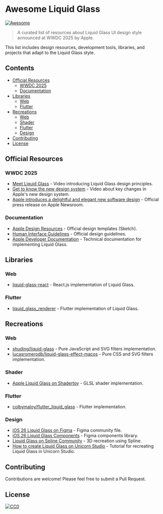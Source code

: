 # Awesome Liquid Glass

[![Awesome](https://awesome.re/badge.svg)](https://awesome.re)

> A curated list of resources about Liquid Glass UI design style announced at WWDC 2025 by Apple.

This list includes design resources, development tools, libraries, and projects that adapt to the Liquid Glass style.

## Contents

- [Official Resources](#official-resources)
  - [WWDC 2025](#wwdc-2025)
  - [Documentation](#documentation)
- [Libraries](#libraries)
  - [Web](#web)
  - [Flutter](#flutter)
- [Recreations](#recreations)
  - [Web](#web-1)
  - [Shader](#shader)
  - [Flutter](#flutter-1)
  - [Design](#design)
- [Contributing](#contributing)
- [License](#license)

## Official Resources

### WWDC 2025

- [Meet Liquid Glass](https://developer.apple.com/videos/play/wwdc2025/219/) - Video introducing Liquid Glass design principles.
- [Get to know the new design system](https://developer.apple.com/videos/play/wwdc2025/356/) - Video about key changes in Apple's new design system.
- [Apple introduces a delightful and elegant new software design](https://www.apple.com/newsroom/2025/06/apple-introduces-a-delightful-and-elegant-new-software-design/) - Official press release on Apple Newsroom.

### Documentation

- [Apple Design Resources](https://developer.apple.com/design/resources/) - Official design templates (Sketch).
- [Human Interface Guidelines](https://developer.apple.com/design/human-interface-guidelines) - Official design guidelines.
- [Apple Developer Documentation](https://developer.apple.com/documentation/technologyoverviews/liquid-glass) - Technical documentation for implementing Liquid Glass.

## Libraries

### Web

- [liquid-glass-react](https://github.com/rdev/liquid-glass-react) - React.js implementation of Liquid Glass.

### Flutter

- [liquid_glass_renderer](https://github.com/whynotmake-it/flutter_liquid_glass/tree/main/packages/liquid_glass_renderer) - Flutter implementation of Liquid Glass.

## Recreations

### Web

- [shuding/liquid-glass](https://github.com/shuding/liquid-glass) - Pure JavaScript and SVG filters implementation.
- [lucasromerodb/liquid-glass-effect-macos](https://github.com/lucasromerodb/liquid-glass-effect-macos) - Pure CSS and SVG filters implementation.

### Shader

- [Apple Liquid Glass on Shadertoy](https://www.shadertoy.com/view/WftXD2) - GLSL shader implementation.

### Flutter

- [colbymaloy/flutter_liquid_glass](https://github.com/colbymaloy/flutter_liquid_glass) - Flutter implementation.

### Design

- [iOS 26 Liquid Glass on Figma](https://www.figma.com/community/file/1514237154489556536) - Figma community file.
- [iOS 26 Liquid Glass Components](https://www.figma.com/community/file/1514313836061040295/ios-26-liquid-glass-components) - Figma components library.
- [Liquid Glass on Spline Community](https://app.spline.design/community/file/3cbf0e6a-09c8-4b47-9560-c3ff84130086) - 3D recreation using Spline.
- [How to create Liquid Glass on Unicorn Studio](https://x.com/hiunicornstudio/status/1932171422610448483) - Tutorial for recreating Liquid Glass in Unicorn Studio.

## Contributing

Contributions are welcome! Please feel free to submit a Pull Request.

## License

[![CC0](https://licensebuttons.net/p/zero/1.0/88x31.png)](https://creativecommons.org/publicdomain/zero/1.0/)

